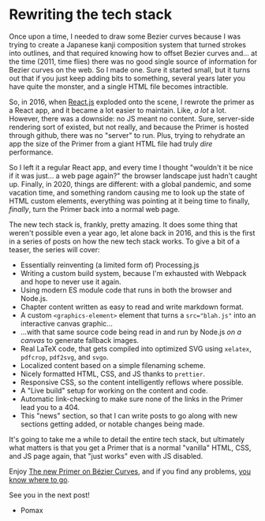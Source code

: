 # Rewriting the tech stack

Once upon a time, I needed to draw some Bezier curves because I was trying to create a Japanese kanji composition system that turned strokes into outlines, and that required knowing how to offset Bezier curves and... at the time (2011, time flies) there was no good single source of information for Bezier curves on the web. So I made one. Sure it started small, but it turns out that if you just keep adding bits to something, several years later you have quite the monster, and a single HTML file becomes intractible.

So, in 2016, when [React.js]() exploded onto the scene, I rewrote the primer as a React app, and it became a lot easier to maintain. Like, _a lot_ a lot. However, there was a downside: no JS meant no content. Sure, server-side rendering sort of existed, but not really, and because the Primer is hosted through github, there was no "server" to run. Plus, trying to rehydrate an app the size of the Primer from a giant HTML file had truly _dire_ performance.

So I left it a regular React app, and every time I thought "wouldn't it be nice if it was just... a web page again?" the browser landscape just hadn't caught up. Finally, in 2020, things are different: with a global pandemic, and some vacation time, and something random causing me to look up the state of HTML custom elements, everything was pointing at it being time to finally, _finally_, turn the Primer back into a normal web page.

The new tech stack is, frankly, pretty amazing. It does some thing that weren't possible even a year ago, let alone back in 2016, and this is the first in a series of posts on how the new tech stack works. To give a bit of a teaser, the series will cover:

- Essentially reinventing (a limited form of) Processing.js
- Writing a custom build system, because I'm exhausted with Webpack and hope to never use it again.
- Using modern ES module code that runs in both the browser and Node.js.
- Chapter content written as easy to read and write markdown format.
- A custom `<graphics-element>` element that turns a `src="blah.js"` into an interactive canvas graphic...
- ...with that same source code being read in and run by Node.js _on a canvas_ to generate fallback images.
- Real LaTeX code, that gets compiled into optimized SVG using `xelatex`, `pdfcrop`, `pdf2svg`, and `svgo`.
- Localized content based on a simple filenaming scheme.
- Nicely formatted HTML, CSS, and JS thanks to `prettier`.
- Responsive CSS, so the content intelligently reflows where possible.
- A "Live build" setup for working on the content and code.
- Automatic link-checking to make sure none of the links in the Primer lead you to a 404.
- This "news" section, so that I can write posts to go along with new sections getting added, or notable changes being made.

It's going to take me a while to detail the entire tech stack, but ultimately what matters is that you get a Primer that is a normal "vanilla" HTML, CSS, and JS page again, that "just works" even with JS disabled.

Enjoy [The new Primer on Bézier Curves](https://pomax.github.io/bezierinfo), and if you find any problems, [you know where to go](https://github.com/Pomax/BezierInfo-2).

See you in the next post!

- Pomax
